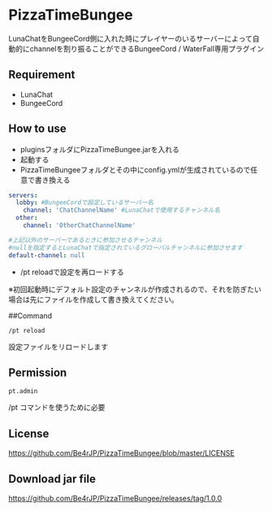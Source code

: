 # PizzaTimeBungee

LunaChatをBungeeCord側に入れた時にプレイヤーのいるサーバーによって自動的にchannelを割り振ることができるBungeeCord / WaterFall専用プラグイン

## Requirement

* LunaChat
* BungeeCord

## How to use

* pluginsフォルダにPizzaTimeBungee.jarを入れる
* 起動する
* PizzaTimeBungeeフォルダとその中にconfig.ymlが生成されているので任意で書き換える
```yaml
servers:
  lobby: #BungeeCordで設定しているサーバー名
    channel: 'ChatChannelName' #LunaChatで使用するチャンネル名
  other:
    channel: 'OtherChatChannelName'

#上記以外のサーバーであるときに参加させるチャンネル
#nullを指定するとLunaChatで指定されているグローバルチャンネルに参加させます
default-channel: null
```
* /pt reloadで設定を再ロードする

※初回起動時にデフォルト設定のチャンネルが作成されるので、それを防ぎたい場合は先にファイルを作成して書き換えてください。

##Command
```
/pt reload
```
設定ファイルをリロードします

## Permission
```
pt.admin
```
/pt コマンドを使うために必要

## License

https://github.com/Be4rJP/PizzaTimeBungee/blob/master/LICENSE

## Download jar file

https://github.com/Be4rJP/PizzaTimeBungee/releases/tag/1.0.0
